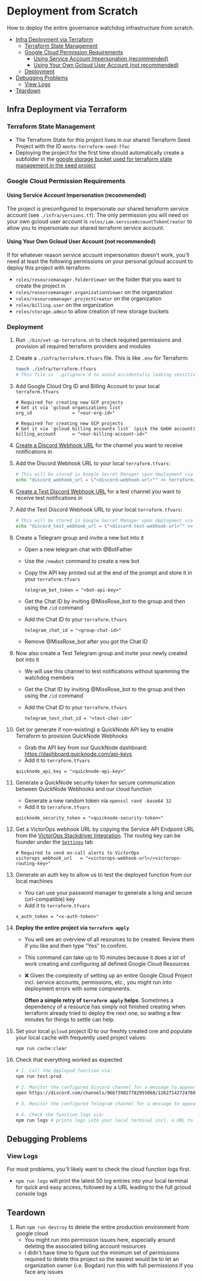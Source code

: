 # Deployment from Scratch

How to deploy the entire governance watchdog infrastructure from scratch.

- [Infra Deployment via Terraform](#infra-deployment-via-terraform)
  - [Terraform State Management](#terraform-state-management)
  - [Google Cloud Permission Requirements](#google-cloud-permission-requirements)
    - [Using Service Account Impersonation (recommended)](#using-service-account-impersonation-recommended)
    - [Using Your Own Gcloud User Account (not recommended)](#using-your-own-gcloud-user-account-not-recommended)
  - [Deployment](#deployment)
- [Debugging Problems](#debugging-problems)
  - [View Logs](#view-logs)
- [Teardown](#teardown)

## Infra Deployment via Terraform

### Terraform State Management

- The Terraform State for this project lives in our shared Terraform Seed Project with the ID `mento-terraform-seed-ffac`
- Deploying the project for the first time should automatically create a subfolder in the [google storage bucket used for terraform state management in the seed project](https://console.cloud.google.com/storage/browser/mento-terraform-tfstate-6ed6;tab=objects?forceOnBucketsSortingFiltering=true&project=mento-terraform-seed-ffac&prefix=&forceOnObjectsSortingFiltering=false)

### Google Cloud Permission Requirements

#### Using Service Account Impersonation (recommended)

The project is preconfigured to impersonate our shared terraform service account (see `./infra/versions.tf`).
The only permission you will need on your own gcloud user account is `roles/iam.serviceAccountTokenCreator` to allow you to impersonate our shared terraform service account.

#### Using Your Own Gcloud User Account (not recommended)

If for whatever reason service account impersonation doesn't work, you'll need at least the following permissions on your personal gcloud account to deploy this project with terraform:

- `roles/resourcemanager.folderViewer` on the folder that you want to create the project in
- `roles/resourcemanager.organizationViewer` on the organization
- `roles/resourcemanager.projectCreator` on the organization
- `roles/billing.user` on the organization
- `roles/storage.admin` to allow creation of new storage buckets

### Deployment

<!-- markdown-link-check-disable -->

1. Run `./bin/set-up-terraform.sh` to check required permissions and provision all required terraform providers and modules

1. Create a `./infra/terraform.tfvars` file. This is like `.env` for Terraform:

   ```sh
   touch ./infra/terraform.tfvars
   # This file is `.gitignore`d to avoid accidentally leaking sensitive data
   ```

1. Add Google Cloud Org ID and Billing Account to your local `terraform.tfvars`

   ```hcl
   # Required for creating new GCP projects
   # Get it via `gcloud organizations list`
   org_id               = "<our-org-id>"

   # Required for creating new GCP projects
   # Get it via `gcloud billing accounts list` (pick the GmbH account)
   billing_account      = "<our-billing-account-id>"
   ```

1. [Create a Discord Webhook URL](https://support.discord.com/hc/en-us/articles/228383668-Intro-to-Webhooks) for the channel you want to receive notifications in

1. Add the Discord Webhook URL to your local `terraform.tfvars`:

   ```sh
   # This will be stored in Google Secret Manager upon deployment via Terraform
   echo "discord_webhook_url = \"<discord-webhook-url>"" >> terraform.tfvars
   ```

1. [Create a Test Discord Webhook URL](https://support.discord.com/hc/en-us/articles/228383668-Intro-to-Webhooks) for a test channel you want to receive test notifications in <!-- markdown-link-check-enable -->

1. Add the Test Discord Webhook URL to your local `terraform.tfvars`:

   ```sh
   # This will be stored in Google Secret Manager upon deployment via Terraform
   echo "discord_test_webhook_url = \"<discord-test-webhook-url>"" >> terraform.tfvars
   ```

1. Create a Telegram group and invite a new bot into it

   - Open a new telegram chat with @BotFather
   - Use the `/newbot` command to create a new bot
   - Copy the API key printed out at the end of the prompt and store it in your `terraform.tfvars`

     ```hcl
     telegram_bot_token = "<bot-api-key>"
     ```

   - Get the Chat ID by inviting @MissRose_bot to the group and then using the `/id` command
   - Add the Chat ID to your `terraform.tfvars`

     ```hcl
     telegram_chat_id = "<group-chat-id>"
     ```

   - Remove @MissRose_bot after you got the Chat ID

1. Now also create a Test Telegram group and invite your newly created bot into it

   - We will use this channel to test notifications without spamming the watchdog members
   - Get the Chat ID by inviting @MissRose_bot to the group and then using the `/id` command
   - Add the Chat ID to your `terraform.tfvars`

     ```hcl
     telegram_test_chat_id = "<test-chat-id>"
     ```

1. Get (or generate if non-existing) a QuickNode API key to enable Terraform to provision QuickNode Webhooks

   - Grab the API key from our QuickNode dashboard: <https://dashboard.quicknode.com/api-keys>
   - Add it to `terraform.tfvars`

   ```hcl
   quicknode_api_key = "<quicknode-api-key>"
   ```

1. Generate a QuickNode security token for secure communication between QuickNode Webhooks and our cloud function

   - Generate a new random token via `openssl rand -base64 32`
   - Add it to `terraform.tfvars`

   ```hcl
   quicknode_security_token = "<quicknode-security-token>"
   ```

1. Get a VictorOps webhook URL by copying the Service API Endpoint URL from the [VictorOps Stackdriver Integration](https://portal.victorops.com/dash/mento-labs-gmbh#/advanced/stackdriver). The routing key can be founder under the [`Settings`](https://portal.victorops.com/dash/mento-labs-gmbh#/routekeys) tab

   ```hcl
   # Required to send on-call alerts to VictorOps
   victorops_webhook_url   = "<victorops-webhook-url>/<victorops-routing-key>"
   ```

1. Generate an auth key to allow us to test the deployed function from our local machines

   - You can use your password manager to generate a long and secure (url-compatible) key
   - Add it to `terraform.tfvars`

   ```hcl
   x_auth_token = "<x-auth-token>"
   ```

1. **Deploy the entire project via `terraform apply`**

   - You will see an overview of all resources to be created. Review them if you like and then type "Yes" to confirm.
   - This command can take up to 10 minutes because it does a lot of work creating and configuring all defined Google Cloud Resources
   - ❌ Given the complexity of setting up an entire Google Cloud Project incl. service accounts, permissions, etc., you might run
     into deployment errors with some components.

     **Often a simple retry of `terraform apply` helps**. Sometimes a dependency of a resource has simply not finished creating when terraform already tried to deploy the next one, so waiting a few minutes for things to settle can help.

1. Set your local `gcloud` project ID to our freshly created one and populate your local cache with frequently used project values:

   ```sh
   npm run cache:clear
   ```

1. Check that everything worked as expected

   ```sh
   # 1. Call the deployed function via:
   npm run test:prod

   # 2. Monitor the configured Discord channel for a message to appear
   open https://discord.com/channels/966739027782955068/1262714272476037212

   # 3. Monitor the configured Telegram channel for a message to appear

   # 4. Check the function logs via:
   npm run logs # prints logs into your local terminal incl. a URL to the full logs in the google cloud console
   ```

## Debugging Problems

### View Logs

For most problems, you'll likely want to check the cloud function logs first.

- `npm run logs` will print the latest 50 log entries into your local terminal for quick and easy access, followed by a URL leading to the full gcloud console logs

## Teardown

1. Run `npm run destroy` to delete the entire production environment from google cloud
   - You might run into permission issues here, especially around deleting the associated billing account resources
   - I didn't have time to figure out the minimum set of permissions required to delete this project so the easiest would be to let an organization owner (i.e. Bogdan) run this with full permissions if you face any issues
